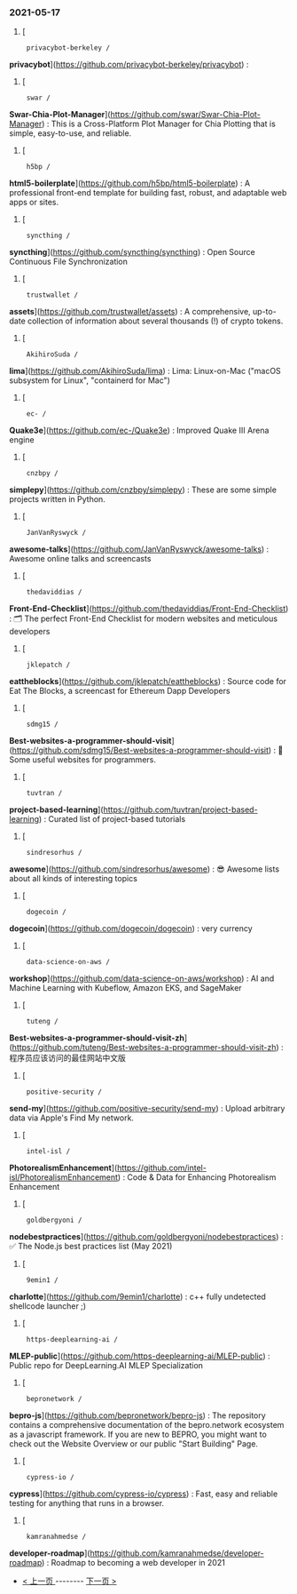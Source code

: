 ### 2021-05-17 
1. [
    

        privacybot-berkeley /
**privacybot**](https://github.com/privacybot-berkeley/privacybot) : 
1. [
    

        swar /
**Swar-Chia-Plot-Manager**](https://github.com/swar/Swar-Chia-Plot-Manager) : This is a Cross-Platform Plot Manager for Chia Plotting that is simple, easy-to-use, and reliable.
1. [
    

        h5bp /
**html5-boilerplate**](https://github.com/h5bp/html5-boilerplate) : A professional front-end template for building fast, robust, and adaptable web apps or sites.
1. [
    

        syncthing /
**syncthing**](https://github.com/syncthing/syncthing) : Open Source Continuous File Synchronization
1. [
    

        trustwallet /
**assets**](https://github.com/trustwallet/assets) : A comprehensive, up-to-date collection of information about several thousands (!) of crypto tokens.
1. [
    

        AkihiroSuda /
**lima**](https://github.com/AkihiroSuda/lima) : Lima: Linux-on-Mac ("macOS subsystem for Linux", "containerd for Mac")
1. [
    

        ec- /
**Quake3e**](https://github.com/ec-/Quake3e) : Improved Quake III Arena engine
1. [
    

        cnzbpy /
**simplepy**](https://github.com/cnzbpy/simplepy) : These are some simple projects written in Python.
1. [
    

        JanVanRyswyck /
**awesome-talks**](https://github.com/JanVanRyswyck/awesome-talks) : Awesome online talks and screencasts
1. [
    

        thedaviddias /
**Front-End-Checklist**](https://github.com/thedaviddias/Front-End-Checklist) : 🗂 The perfect Front-End Checklist for modern websites and meticulous developers
1. [
    

        jklepatch /
**eattheblocks**](https://github.com/jklepatch/eattheblocks) : Source code for Eat The Blocks, a screencast for Ethereum Dapp Developers
1. [
    

        sdmg15 /
**Best-websites-a-programmer-should-visit**](https://github.com/sdmg15/Best-websites-a-programmer-should-visit) : 🔗 Some useful websites for programmers.
1. [
    

        tuvtran /
**project-based-learning**](https://github.com/tuvtran/project-based-learning) : Curated list of project-based tutorials
1. [
    

        sindresorhus /
**awesome**](https://github.com/sindresorhus/awesome) : 😎 Awesome lists about all kinds of interesting topics
1. [
    

        dogecoin /
**dogecoin**](https://github.com/dogecoin/dogecoin) : very currency
1. [
    

        data-science-on-aws /
**workshop**](https://github.com/data-science-on-aws/workshop) : AI and Machine Learning with Kubeflow, Amazon EKS, and SageMaker
1. [
    

        tuteng /
**Best-websites-a-programmer-should-visit-zh**](https://github.com/tuteng/Best-websites-a-programmer-should-visit-zh) : 程序员应该访问的最佳网站中文版
1. [
    

        positive-security /
**send-my**](https://github.com/positive-security/send-my) : Upload arbitrary data via Apple's Find My network.
1. [
    

        intel-isl /
**PhotorealismEnhancement**](https://github.com/intel-isl/PhotorealismEnhancement) : Code & Data for Enhancing Photorealism Enhancement
1. [
    

        goldbergyoni /
**nodebestpractices**](https://github.com/goldbergyoni/nodebestpractices) : ✅ The Node.js best practices list (May 2021)
1. [
    

        9emin1 /
**charlotte**](https://github.com/9emin1/charlotte) : c++ fully undetected shellcode launcher ;)
1. [
    

        https-deeplearning-ai /
**MLEP-public**](https://github.com/https-deeplearning-ai/MLEP-public) : Public repo for DeepLearning.AI MLEP Specialization
1. [
    

        bepronetwork /
**bepro-js**](https://github.com/bepronetwork/bepro-js) : The repository contains a comprehensive documentation of the bepro.network ecosystem as a javascript framework. If you are new to BEPRO, you might want to check out the Website Overview or our public "Start Building" Page.
1. [
    

        cypress-io /
**cypress**](https://github.com/cypress-io/cypress) : Fast, easy and reliable testing for anything that runs in a browser.
1. [
    

        kamranahmedse /
**developer-roadmap**](https://github.com/kamranahmedse/developer-roadmap) : Roadmap to becoming a web developer in 2021 

- [ < 上一页 ](https://github.com/able8/github-trending-daily-record/blob/master/2021-05-16.md) -------- [ 下一页 > ](https://github.com/able8/github-trending-daily-record/blob/master/2021-05-18.md)